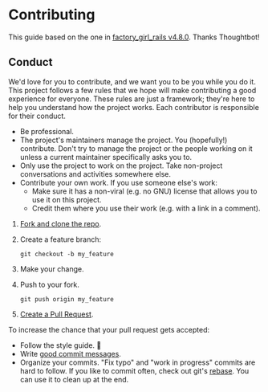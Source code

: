 # Contributing

This guide based on the one in [factory_girl_rails v4.8.0][source]. Thanks Thoughtbot!

## Conduct

We'd love for you to contribute, and we want you to be you while you do it. This project follows a few rules that we hope will make contributing a good experience for everyone. These rules are just a framework; they're here to help you understand how the project works. Each contributor is responsible for their conduct.

* Be professional.
* The project's maintainers manage the project. You (hopefully!) contribute. Don't try to manage the project or the people working on it unless a current maintainer specifically asks you to.
* Only use the project to work on the project. Take non-project conversations and activities somewhere else.
* Contribute your own work. If you use someone else's work:
  * Make sure it has a non-viral (e.g. no GNU) license that allows you to use it on this project.
  * Credit them where you use their work (e.g. with a link in a comment).

1. [Fork and clone the repo](https://help.github.com/articles/fork-a-repo/).

1. Create a feature branch:

   ```shell
   git checkout -b my_feature
   ```

1. Make your change.

1. Push to your fork.

   ```shell
   git push origin my_feature
   ```

1. [Create a Pull Request](https://help.github.com/articles/creating-a-pull-request/).

To increase the chance that your pull request gets accepted:

* Follow the style guide. 🙂
* Write [good commit messages](http://tbaggery.com/2008/04/19/a-note-about-git-commit-messages.html).
* Organize your commits. "Fix typo" and "work in progress" commits are hard to follow. If you like to commit often,
  check out git's [rebase](https://help.github.com/articles/about-git-rebase/). You can use it to clean up at the end.

[source]: https://github.com/thoughtbot/factory_girl_rails/blob/v4.8.0/CONTRIBUTING.md
[conduct]: https://www.ubuntu.com/about/about-ubuntu/conduct
